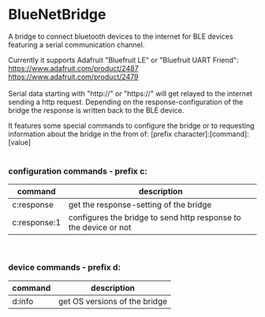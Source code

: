 # BlueNetBridge
A bridge to connect bluetooth devices to the internet for BLE devices featuring a serial communication channel.

Currently it supports Adafruit "Bluefruit LE" or "Bluefruit UART Friend":<br>
https://www.adafruit.com/product/2487<br>
https://www.adafruit.com/product/2479
<br>
<br>
Serial data starting with "http://" or "https://" will get relayed to the internet sending a http request. Depending on the response-configuration of the bridge the response is written back to the BLE device.

It features some special commands to configure the bridge or to requesting information about the bridge in the from of:
[prefix character]:[command]:[value]
<br>
<br>
  
### configuration commands - prefix c:

| command | description |
|---------|-------------|
| c:response | get the response-setting of the bridge |
| c:response:1 | configures the bridge to send http response to the device or not |
<br>

### device commands - prefix d:

| command | description |
|---------|-------------|
| d:info | get OS versions of the bridge |
